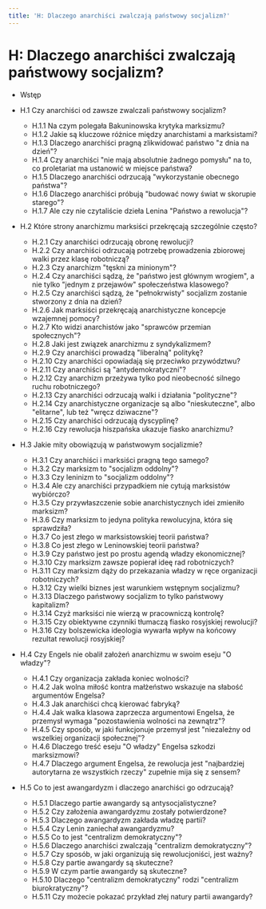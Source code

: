 ```yaml
---
title: 'H: Dlaczego anarchiści zwalczają państwowy socjalizm?'
---
```


# H: Dlaczego anarchiści zwalczają państwowy socjalizm?


- Wstęp
- H.1 Czy anarchiści od zawsze zwalczali państwowy socjalizm?  
  - H.1.1 Na czym polegała Bakuninowska krytyka marksizmu?
  - H.1.2 Jakie są kluczowe różnice między anarchistami a marksistami?
  - H.1.3 Dlaczego anarchiści pragną zlikwidować państwo "z dnia na dzień"?
  - H.1.4 Czy anarchiści "nie mają absolutnie żadnego pomysłu" na to, co proletariat ma ustanowić w miejsce państwa?
  - H.1.5 Dlaczego anarchiści odrzucają "wykorzystanie obecnego państwa"?
  - H.1.6 Dlaczego anarchiści próbują "budować nowy świat w skorupie starego"?
  - H.1.7 Ale czy nie czytaliście dzieła Lenina "Państwo a rewolucja"?

- H.2 Które strony anarchizmu marksiści przekręcają szczególnie często?
  - H.2.1 Czy anarchiści odrzucają obronę rewolucji?
  - H.2.2 Czy anarchiści odrzucają potrzebę prowadzenia zbiorowej walki przez klasę robotniczą?
  - H.2.3 Czy anarchizm "tęskni za minionym"?
  - H.2.4 Czy anarchiści sądzą, że "państwo jest głównym wrogiem", a nie tylko "jednym z przejawów" społeczeństwa klasowego?
  - H.2.5 Czy anarchiści sądzą, że "pełnokrwisty" socjalizm zostanie stworzony z dnia na dzień?
  - H.2.6 Jak marksiści przekręcają anarchistyczne koncepcje wzajemnej pomocy?
  - H.2.7 Kto widzi anarchistów jako "sprawców przemian społecznych"?
  - H.2.8 Jaki jest związek anarchizmu z syndykalizmem?
  - H.2.9 Czy anarchiści prowadzą "liberalną" politykę?
  - H.2.10 Czy anarchiści opowiadają się przeciwko przywództwu?
  - H.2.11 Czy anarchiści są "antydemokratyczni"?
  - H.2.12 Czy anarchizm przeżywa tylko pod nieobecność silnego ruchu robotniczego?
  - H.2.13 Czy anarchiści odrzucają walki i działania "polityczne"?
  - H.2.14 Czy anarchistyczne organizacje są albo "nieskuteczne", albo "elitarne", lub też "wręcz dziwaczne"?
  - H.2.15 Czy anarchiści odrzucają dyscyplinę?
  - H.2.16 Czy rewolucja hiszpańska ukazuje fiasko anarchizmu?

- H.3 Jakie mity obowiązują w państwowym socjalizmie?
  - H.3.1 Czy anarchiści i marksiści pragną tego samego?
  - H.3.2 Czy marksizm to "socjalizm oddolny"?
  - H.3.3 Czy leninizm to "socjalizm oddolny"?
  - H.3.4 Ale czy anarchiści przypadkiem nie cytują marksistów wybiórczo?
  - H.3.5 Czy przywłaszczenie sobie anarchistycznych idei zmieniło marksizm?
  - H.3.6 Czy marksizm to jedyna polityka rewolucyjna, która się sprawdziła?
  - H.3.7 Co jest złego w marksistowskiej teorii państwa?
  - H.3.8 Co jest złego w Leninowskiej teorii państwa?
  - H.3.9 Czy państwo jest po prostu agendą władzy ekonomicznej?
  - H.3.10 Czy marksizm zawsze popierał ideę rad robotniczych?
  - H.3.11 Czy marksizm dąży do przekazania władzy w ręce organizacji robotniczych?
  - H.3.12 Czy wielki biznes jest warunkiem wstępnym socjalizmu?
  - H.3.13 Dlaczego państwowy socjalizm to tylko państwowy kapitalizm?
  - H.3.14 Czyż marksiści nie wierzą w pracowniczą kontrolę?
  - H.3.15 Czy obiektywne czynniki tłumaczą fiasko rosyjskiej rewolucji?
  - H.3.16 Czy bolszewicka ideologia wywarła wpływ na końcowy rezultat rewolucji rosyjskiej?

- H.4 Czy Engels nie obalił założeń anarchizmu w swoim eseju "O władzy"?
  - H.4.1 Czy organizacja zakłada koniec wolności?
  - H.4.2 Jak wolna miłość kontra małżeństwo wskazuje na słabość argumentów Engelsa?
  - H.4.3 Jak anarchiści chcą kierować fabryką?
  - H.4.4 Jak walka klasowa zaprzecza argumentowi Engelsa, że przemysł wymaga "pozostawienia wolności na zewnątrz"?
  - H.4.5 Czy sposób, w jaki funkcjonuje przemysł jest "niezależny od wszelkiej organizacji społecznej"?
  - H.4.6 Dlaczego treść eseju "O władzy" Engelsa szkodzi marksizmowi?
  - H.4.7 Dlaczego argument Engelsa, że rewolucja jest "najbardziej autorytarna ze wszystkich rzeczy" zupełnie mija się z sensem?

- H.5 Co to jest awangardyzm i dlaczego anarchiści go odrzucają?
  - H.5.1 Dlaczego partie awangardy są antysocjalistyczne?
  - H.5.2 Czy założenia awangardyzmu zostały potwierdzone?
  - H.5.3 Dlaczego awangardyzm zakłada władzę partii?
  - H.5.4 Czy Lenin zaniechał awangardyzmu?
  - H.5.5 Co to jest "centralizm demokratyczny"?
  - H.5.6 Dlaczego anarchiści zwalczają "centralizm demokratyczny"?
  - H.5.7 Czy sposób, w jaki organizują się rewolucjoniści, jest ważny?
  - H.5.8 Czy partie awangardy są skuteczne?
  - H.5.9 W czym partie awangardy są skuteczne?
  - H.5.10 Dlaczego "centralizm demokratyczny" rodzi "centralizm biurokratyczny"?
  - H.5.11 Czy możecie pokazać przykład złej natury partii awangardy?
